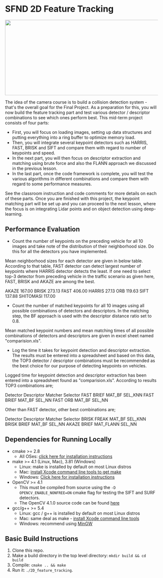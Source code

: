 # SFND 2D Feature Tracking

<img src="images/keypoints.png" width="820" height="248" />

The idea of the camera course is to build a collision detection system - that's the overall goal for the Final Project. As a preparation for this, you will now build the feature tracking part and test various detector / descriptor combinations to see which ones perform best. This mid-term project consists of four parts:

* First, you will focus on loading images, setting up data structures and putting everything into a ring buffer to optimize memory load. 
* Then, you will integrate several keypoint detectors such as HARRIS, FAST, BRISK and SIFT and compare them with regard to number of keypoints and speed. 
* In the next part, you will then focus on descriptor extraction and matching using brute force and also the FLANN approach we discussed in the previous lesson. 
* In the last part, once the code framework is complete, you will test the various algorithms in different combinations and compare them with regard to some performance measures. 

See the classroom instruction and code comments for more details on each of these parts. Once you are finished with this project, the keypoint matching part will be set up and you can proceed to the next lesson, where the focus is on integrating Lidar points and on object detection using deep-learning. 

## Performance Evaluation

- Count the number of keypoints on the preceding vehicle for all 10 images and take note of the distribution of their neighborhood size. Do this for all the detectors you have implemented.

Mean neighborhood sizes for each detector are given in below table. According to that table, FAST detector can detect largest number of keypoints where HARRIS detector detects the least. If one need to select top-3 detector from preceding vehicle in the traffic scenario as given here, FAST, BRISK and AKAZE are among the best.

AKAZE	     167.00
BRISK	     273.13
FAST	      406.00
HARRIS	    27.13
ORB	       119.63
SIFT	      137.88
SHITOMASI	 117.00

- 	Count the number of matched keypoints for all 10 images using all possible combinations of detectors and descriptors. In the matching step, the BF approach is used with the descriptor distance ratio set to 0.8.

Mean matched keypoint numbers and mean matching times of all possible combinations of detectors and descriptors are given in excel sheet named "comparision.xls".

- Log the time it takes for keypoint detection and descriptor extraction. The results must be entered into a spreadsheet and based on this data, the TOP3 detector / descriptor combinations must be recommended as the best choice for our purpose of detecting keypoints on vehicles.

Logged time for keypoint detection and descriptor extraction has been entered into a spreadsheet found as "comparision.xls". According to results TOP3 combinations are;

Detector	   Descriptor	   Matcher	   Selector
FAST	       BRIEF	        MAT_BF	    SEL_KNN
FAST	       BRIEF	        MAT_BF	    SEL_NN
FAST	       ORB	          MAT_BF	    SEL_NN

Other than FAST detector, other best combinations are;

Detector	   Descriptor	   Matcher	   Selector
BRISK	      FREAK	        MAT_BF	    SEL_KNN
BRISK	      BRIEF	        MAT_BF	    SEL_NN
AKAZE	      BRIEF	        MAT_FLANN	 SEL_NN

## Dependencies for Running Locally
* cmake >= 2.8
  * All OSes: [click here for installation instructions](https://cmake.org/install/)
* make >= 4.1 (Linux, Mac), 3.81 (Windows)
  * Linux: make is installed by default on most Linux distros
  * Mac: [install Xcode command line tools to get make](https://developer.apple.com/xcode/features/)
  * Windows: [Click here for installation instructions](http://gnuwin32.sourceforge.net/packages/make.htm)
* OpenCV >= 4.1
  * This must be compiled from source using the `-D OPENCV_ENABLE_NONFREE=ON` cmake flag for testing the SIFT and SURF detectors.
  * The OpenCV 4.1.0 source code can be found [here](https://github.com/opencv/opencv/tree/4.1.0)
* gcc/g++ >= 5.4
  * Linux: gcc / g++ is installed by default on most Linux distros
  * Mac: same deal as make - [install Xcode command line tools](https://developer.apple.com/xcode/features/)
  * Windows: recommend using [MinGW](http://www.mingw.org/)

## Basic Build Instructions

1. Clone this repo.
2. Make a build directory in the top level directory: `mkdir build && cd build`
3. Compile: `cmake .. && make`
4. Run it: `./2D_feature_tracking`.
